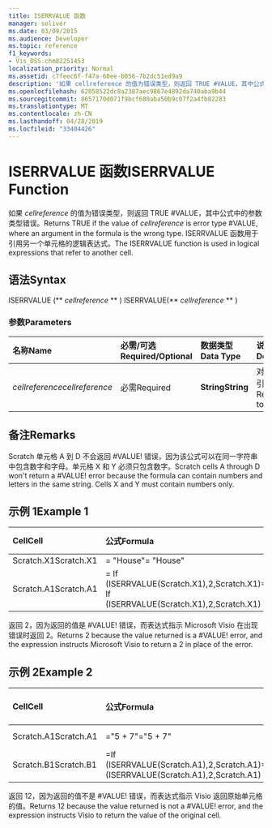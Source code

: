 ```yaml
---
title: ISERRVALUE 函数
manager: soliver
ms.date: 03/09/2015
ms.audience: Developer
ms.topic: reference
f1_keywords:
- Vis_DSS.chm82251453
localization_priority: Normal
ms.assetid: c7feec6f-f47a-60ee-b056-7b2dc51ed9a9
description: '如果 cellreference 的值为错误类型，则返回 TRUE #VALUE，其中公式中的参数类型错误。 ISERRVALUE 函数用于引用另一个单元格的逻辑表达式。'
ms.openlocfilehash: 62058522dc8a2387aec9867e4892da740aba9b44
ms.sourcegitcommit: 8657170d071f9bcf680aba50b9c07f2a4fb82283
ms.translationtype: MT
ms.contentlocale: zh-CN
ms.lasthandoff: 04/28/2019
ms.locfileid: "33404426"
---
```

# <a name="iserrvalue-function"></a><span data-ttu-id="f7548-104">ISERRVALUE 函数</span><span class="sxs-lookup"><span data-stu-id="f7548-104">ISERRVALUE Function</span></span>

<span data-ttu-id="f7548-105">如果  _cellreference_ 的值为错误类型，则返回 TRUE #VALUE，其中公式中的参数类型错误。</span><span class="sxs-lookup"><span data-stu-id="f7548-105">Returns TRUE if the value of  _cellreference_ is error type #VALUE, where an argument in the formula is the wrong type.</span></span> <span data-ttu-id="f7548-106">ISERRVALUE 函数用于引用另一个单元格的逻辑表达式。</span><span class="sxs-lookup"><span data-stu-id="f7548-106">The ISERRVALUE function is used in logical expressions that refer to another cell.</span></span> 
  
## <a name="syntax"></a><span data-ttu-id="f7548-107">语法</span><span class="sxs-lookup"><span data-stu-id="f7548-107">Syntax</span></span>

<span data-ttu-id="f7548-108">ISERRVALUE (\*\* *cellreference* \*\* ) </span><span class="sxs-lookup"><span data-stu-id="f7548-108">ISERRVALUE(\*\* *cellreference* \*\* )</span></span> 
  
### <a name="parameters"></a><span data-ttu-id="f7548-109">参数</span><span class="sxs-lookup"><span data-stu-id="f7548-109">Parameters</span></span>

|<span data-ttu-id="f7548-110">**名称**</span><span class="sxs-lookup"><span data-stu-id="f7548-110">**Name**</span></span>|<span data-ttu-id="f7548-111">**必需/可选**</span><span class="sxs-lookup"><span data-stu-id="f7548-111">**Required/Optional**</span></span>|<span data-ttu-id="f7548-112">**数据类型**</span><span class="sxs-lookup"><span data-stu-id="f7548-112">**Data Type**</span></span>|<span data-ttu-id="f7548-113">**说明**</span><span class="sxs-lookup"><span data-stu-id="f7548-113">**Description**</span></span>|
|:-----|:-----|:-----|:-----|
| <span data-ttu-id="f7548-114">_cellreference_</span><span class="sxs-lookup"><span data-stu-id="f7548-114">_cellreference_</span></span> <br/> |<span data-ttu-id="f7548-115">必需</span><span class="sxs-lookup"><span data-stu-id="f7548-115">Required</span></span>  <br/> |<span data-ttu-id="f7548-116">**String**</span><span class="sxs-lookup"><span data-stu-id="f7548-116">**String**</span></span> <br/> |<span data-ttu-id="f7548-117">对单元格的引用。</span><span class="sxs-lookup"><span data-stu-id="f7548-117">Reference to a cell.</span></span>  <br/> |
   
## <a name="remarks"></a><span data-ttu-id="f7548-118">备注</span><span class="sxs-lookup"><span data-stu-id="f7548-118">Remarks</span></span>

<span data-ttu-id="f7548-p103">Scratch 单元格 A 到 D 不会返回 #VALUE! 错误，因为该公式可以在同一字符串中包含数字和字母。单元格 X 和 Y 必须只包含数字。</span><span class="sxs-lookup"><span data-stu-id="f7548-p103">Scratch cells A through D won't return a #VALUE! error because the formula can contain numbers and letters in the same string. Cells X and Y must contain numbers only.</span></span> 
  
## <a name="example-1"></a><span data-ttu-id="f7548-122">示例 1</span><span class="sxs-lookup"><span data-stu-id="f7548-122">Example 1</span></span>

|<span data-ttu-id="f7548-123">**Cell**</span><span class="sxs-lookup"><span data-stu-id="f7548-123">**Cell**</span></span>|<span data-ttu-id="f7548-124">**公式**</span><span class="sxs-lookup"><span data-stu-id="f7548-124">**Formula**</span></span>|<span data-ttu-id="f7548-125">**返回的值**</span><span class="sxs-lookup"><span data-stu-id="f7548-125">**Value returned**</span></span>|
|:-----|:-----|:-----|
|<span data-ttu-id="f7548-126">Scratch.X1</span><span class="sxs-lookup"><span data-stu-id="f7548-126">Scratch.X1</span></span>  <br/> |<span data-ttu-id="f7548-127">= "House"</span><span class="sxs-lookup"><span data-stu-id="f7548-127">= "House"</span></span>  <br/> |<span data-ttu-id="f7548-128">#VALUE!</span><span class="sxs-lookup"><span data-stu-id="f7548-128">#VALUE!</span></span>  <br/> |
|<span data-ttu-id="f7548-129">Scratch.A1</span><span class="sxs-lookup"><span data-stu-id="f7548-129">Scratch.A1</span></span>  <br/> |<span data-ttu-id="f7548-130">= If (ISERRVALUE(Scratch.X1),2,Scratch.X1)</span><span class="sxs-lookup"><span data-stu-id="f7548-130">= If (ISERRVALUE(Scratch.X1),2,Scratch.X1)</span></span>  <br/> |<span data-ttu-id="f7548-131">2</span><span class="sxs-lookup"><span data-stu-id="f7548-131">2</span></span>  <br/> |
   
<span data-ttu-id="f7548-p104">返回 2，因为返回的值是 #VALUE! 错误，而表达式指示 Microsoft Visio 在出现错误时返回 2。</span><span class="sxs-lookup"><span data-stu-id="f7548-p104">Returns 2 because the value returned is a #VALUE! error, and the expression instructs Microsoft Visio to return a 2 in place of the error.</span></span>
  
## <a name="example-2"></a><span data-ttu-id="f7548-134">示例 2</span><span class="sxs-lookup"><span data-stu-id="f7548-134">Example 2</span></span>

|<span data-ttu-id="f7548-135">**Cell**</span><span class="sxs-lookup"><span data-stu-id="f7548-135">**Cell**</span></span>|<span data-ttu-id="f7548-136">**公式**</span><span class="sxs-lookup"><span data-stu-id="f7548-136">**Formula**</span></span>|<span data-ttu-id="f7548-137">**返回的值**</span><span class="sxs-lookup"><span data-stu-id="f7548-137">**Value returned**</span></span>|
|:-----|:-----|:-----|
|<span data-ttu-id="f7548-138">Scratch.A1</span><span class="sxs-lookup"><span data-stu-id="f7548-138">Scratch.A1</span></span>  <br/> |<span data-ttu-id="f7548-139">="5 + 7"</span><span class="sxs-lookup"><span data-stu-id="f7548-139">="5 + 7"</span></span>  <br/> |<span data-ttu-id="f7548-140">5 + 7</span><span class="sxs-lookup"><span data-stu-id="f7548-140">5 + 7</span></span>  <br/> |
|<span data-ttu-id="f7548-141">Scratch.B1</span><span class="sxs-lookup"><span data-stu-id="f7548-141">Scratch.B1</span></span>  <br/> |<span data-ttu-id="f7548-142">=If (ISERRVALUE(Scratch.A1),2,Scratch.A1)</span><span class="sxs-lookup"><span data-stu-id="f7548-142">=If (ISERRVALUE(Scratch.A1),2,Scratch.A1)</span></span>  <br/> |<span data-ttu-id="f7548-143">5 + 7</span><span class="sxs-lookup"><span data-stu-id="f7548-143">5 + 7</span></span>  <br/> |
   
<span data-ttu-id="f7548-p105">返回 12，因为返回的值不是 #VALUE! 错误，而表达式指示 Visio 返回原始单元格的值。</span><span class="sxs-lookup"><span data-stu-id="f7548-p105">Returns 12 because the value returned is not a #VALUE! error, and the expression instructs Visio to return the value of the original cell.</span></span>
  

